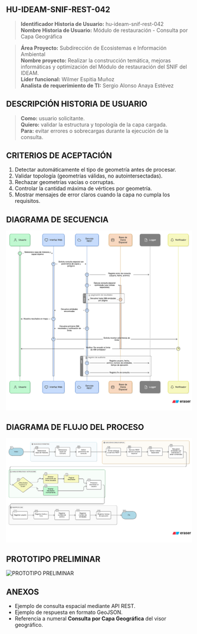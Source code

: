 ## HU-IDEAM-SNIF-REST-042

> **Identificador Historia de Usuario:** hu-ideam-snif-rest-042 \
> **Nombre Historia de Usuario:** Módulo de restauración - Consulta por Capa Geográfica

> **Área Proyecto:** Subdirección de Ecosistemas e Información Ambiental \
> **Nombre proyecto:** Realizar la construcción temática, mejoras informáticas y optimización del Módulo de restauración del SNIF del IDEAM. \
> **Líder funcional:** Wilmer Espitia Muñoz\
> **Analista de requerimiento de TI:** Sergio Alonso Anaya Estévez

## DESCRIPCIÓN HISTORIA DE USUARIO

> **Como:** usuario solicitante. \
> **Quiero:**  validar la estructura y topología de la capa cargada. \
> **Para:** evitar errores o sobrecargas durante la ejecución de la consulta.

## CRITERIOS DE ACEPTACIÓN

   1. Detectar automáticamente el tipo de geometría antes de procesar.  
   2. Validar topología (geometrías válidas, no autointersectadas). 
   3. Rechazar geometrías vacías o corruptas. 
   4. Controlar la cantidad máxima de vértices por geometría.
   5. Mostrar mensajes de error claros cuando la capa no cumpla los requisitos. 


## DIAGRAMA DE SECUENCIA

![IMAGEN DIAGRAMA DE SECUENCIA](assets/secuencia-hu-ideam-snif-rest-043.png)

## DIAGRAMA DE FLUJO DEL PROCESO

![IMAGEN DIAGRAMA DE FLUJO DEL PROCESO](assets/actividades-hu-ideam-snif-rest-043.png)

## PROTOTIPO PRELIMINAR

![PROTOTIPO PRELIMINAR](assets/wireframe-hu-ideam-snif-rest-043.png)

## ANEXOS

- Ejemplo de consulta espacial mediante API REST.
- Ejemplo de respuesta en formato GeoJSON.
- Referencia a numeral **Consulta por Capa Geográfica** del visor geográfico.
